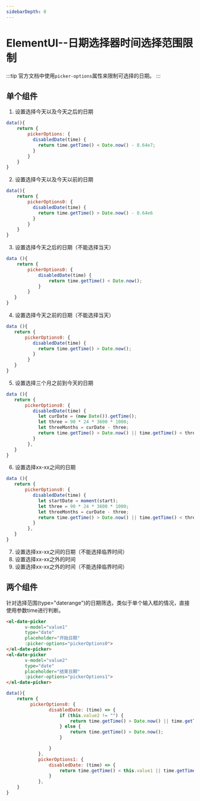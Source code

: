 ```yaml
---
sidebarDepth: 0
---
```


# ElementUI--日期选择器时间选择范围限制

:::tip
官方文档中使用<code>picker-options</code>属性来限制可选择的日期。
:::

## 单个组件

1. 设置选择今天以及今天之后的日期

```js
data(){
    return {
        pickerOptions: {
          disabledDate(time) {
            return time.getTime() < Date.now() - 8.64e7;
          }
        }
    }
}
```

2. 设置选择今天以及今天以前的日期

```js
data(){
    return {
        pickerOptions0: {
          disabledDate(time) {
            return time.getTime() > Date.now() - 8.64e6
          }
        }
    }
}
```

3. 设置选择今天之后的日期（不能选择当天）

```js
data (){
    return {
        pickerOptions0: {
            disabledDate(time) {
                return time.getTime() < Date.now();
            }
        }
   }     
} 
```

4. 设置选择今天之前的日期（不能选择当天）

```js
data (){
   return {
       pickerOptions0: {
          disabledDate(time) {
            return time.getTime() > Date.now();
          }
        }
   }     
}    
```

5. 设置选择三个月之前到今天的日期

```js
data (){
   return {
       pickerOptions0: {
          disabledDate(time) {
            let curDate = (new Date()).getTime();
            let three = 90 * 24 * 3600 * 1000;
            let threeMonths = curDate - three;
            return time.getTime() > Date.now() || time.getTime() < threeMonths;;
          }
        },  
   }     
} 
```

6. 设置选择xx-xx之间的日期

```js
data (){
   return {
       pickerOptions0: {
          disabledDate(time) {
            let startDate = moment(start);
            let three = 90 * 24 * 3600 * 1000;
            let threeMonths = curDate - three;
            return time.getTime() > Date.now() || time.getTime() < threeMonths;
          }
        },  
   }     
} 
```

7. 设置选择xx-xx之间的日期（不能选择临界时间）
8. 设置选择xx-xx之外的时间
9. 设置选择xx-xx之外的时间（不能选择临界时间）

## 两个组件

针对选择范围(type="daterange")的日期筛选，类似于单个输入框的情况，直接使用参数time进行判断。

```html
<el-date-picker
       v-model="value1"
       type="date"
       placeholder="开始日期"
       :picker-options="pickerOptions0">
</el-date-picker>
<el-date-picker
       v-model="value2"
       type="date"
       placeholder="结束日期"
       :picker-options="pickerOptions1">
</el-date-picker>
```

```js
data(){
    return {
         pickerOptions0: {
                disabledDate: (time) => {
                    if (this.value2 != "") {
                        return time.getTime() > Date.now() || time.getTime() > this.value2;
                    } else {
                        return time.getTime() > Date.now();
                    }

                }
            },
            pickerOptions1: {
                disabledDate: (time) => {
                    return time.getTime() < this.value1 || time.getTime() > Date.now();
                }
            },
    }      
}       
```